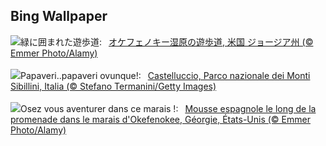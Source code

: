 ## Bing Wallpaper
![](https://www.bing.com/th?id=OHR.OkefenokeeSwamp_JA-JP0829275517_UHD.jpg&w=1000)緑に囲まれた遊歩道:&nbsp;&ensp;[オケフェノキー湿原の遊歩道, 米国 ジョージア州 (© Emmer Photo/Alamy)](https://www.bing.com/th?id=OHR.OkefenokeeSwamp_JA-JP0829275517_UHD.jpg)
<br><br/>
![](https://www.bing.com/th?id=OHR.CastelluccioUmbria_IT-IT4944270639_UHD.jpg&w=1000)Papaveri..papaveri ovunque!:&nbsp;&ensp;[Castelluccio, Parco nazionale dei Monti Sibillini, Italia (© Stefano Termanini/Getty Images)](https://www.bing.com/th?id=OHR.CastelluccioUmbria_IT-IT4944270639_UHD.jpg)
<br><br/>
![](https://www.bing.com/th?id=OHR.OkefenokeeSwamp_FR-FR4899553604_UHD.jpg&w=1000)Osez vous aventurer dans ce marais !:&nbsp;&ensp;[Mousse espagnole le long de la promenade dans le marais d'Okefenokee, Géorgie, États-Unis (© Emmer Photo/Alamy)](https://www.bing.com/th?id=OHR.OkefenokeeSwamp_FR-FR4899553604_UHD.jpg)
<br><br/>
